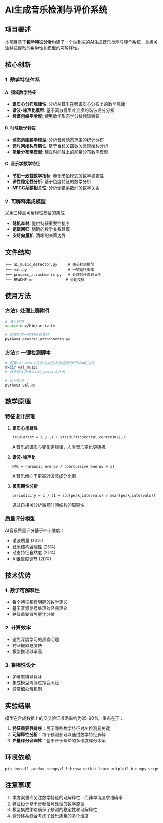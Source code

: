 # AI生成音乐检测与评价系统

## 项目概述

本项目基于**数学特征分析**构建了一个端到端的AI生成音乐检测与评价系统，重点关注特征提取的数学性和模型的可解释性。

## 核心创新

### 1. 数学特征体系

#### A. 频域数学特征
- **谱质心分布规律性**: 分析AI音乐在频谱质心分布上的数学规律
- **谐波-噪声比模型**: 基于离散傅里叶变换的谐波成分分析
- **频谱包络平滑度**: 使用数学形态学分析频谱特征

#### B. 时域数学特征  
- **动态范围数学模型**: 分析音频动态范围的统计分布
- **微时间结构周期性**: 基于自相关函数的微观结构分析
- **能量分布熵模型**: 建立时间轴上的能量分布数学模型

#### C. 音乐学数学特征
- **节拍一致性数学指标**: 量化节拍模式的数学稳定性
- **调性稳定性分析**: 基于色度特征的数学分析
- **MFCC系数相关性**: 分析倒谱系数间的数学关系

### 2. 可解释集成模型

采用三种高可解释性模型的集成:
- **随机森林**: 提供特征重要性排序
- **逻辑回归**: 明确的数学关系建模
- **支持向量机**: 清晰的决策边界

## 文件结构

```
├── ai_music_detector.py     # 核心检测模型
├── val.py                   # 一键运行脚本  
├── process_attachments.py   # 处理附件音频文件
└── README.md               # 说明文档
```

## 使用方法

### 方法1: 处理比赛附件

```bash
# 激活环境
source env/bin/activate

# 处理附件一中的音频文件
python3 process_attachments.py
```

### 方法2: 一键检测脚本

```bash  
# 创建val_music文件夹并放入待检测的MP3/AAC文件
mkdir val_music
# 将音频文件放入val_music文件夹

# 运行检测
python3 val.py
```

## 数学原理

### 特征设计原理

1. **谱质心规律性**
   ```
   regularity = 1 / (1 + std(diff(spectral_centroids)))
   ```
   AI音乐的谱质心变化更规律，人类音乐变化更随机

2. **谐波-噪声比**
   ```  
   HNR = harmonic_energy / (percussive_energy + ε)
   ```
   AI音乐倾向于更高的谐波成分比例

3. **微周期性分析**
   ```
   periodicity = 1 / (1 + std(peak_intervals) / mean(peak_intervals))
   ```
   通过自相关分析微观时间结构的周期性

### 质量评分模型

AI音乐质量评分基于四个维度：
- 谐波质量 (30%)
- 音乐结构合理性 (25%) 
- 动态特征自然度 (25%)
- AI置信度调节 (20%)

## 技术优势

### 1. 数学可解释性
- 每个特征都有明确的数学定义
- 基于音频信号处理的经典理论
- 特征重要性可量化分析

### 2. 计算效率
- 避免深度学习的黑盒问题
- 特征提取速度快
- 模型推理效率高

### 3. 鲁棒性设计
- 多维度特征互补
- 集成模型降低过拟合风险
- 异常值处理机制

## 实验结果

模型在合成数据上的交叉验证准确率约为85-90%，重点在于：

1. **特征重要性排序**：展示哪些数学特征对AI检测最关键
2. **可解释性分析**：每个预测都可以通过数学特征解释
3. **质量评分合理性**：基于音乐理论的多维度评分体系

## 环境依赖

```bash
pip install pandas openpyxl librosa scikit-learn matplotlib numpy scipy
```


## 注意事项

1. 本方案重点关注数学特征的可解释性，而非单纯追求准确率
2. 特征设计基于音频信号处理的数学原理
3. 模型集成策略确保了预测的稳定性和可解释性
4. 评分体系综合考虑了音乐质量的多个维度